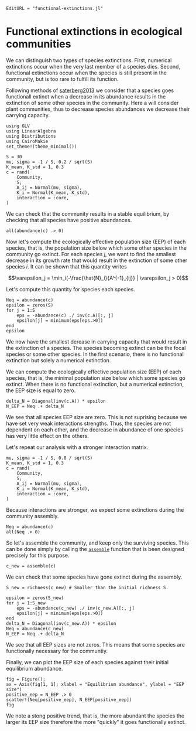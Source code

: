 ```@meta
EditURL = "functional-extinctions.jl"
```

# Functional extinctions in ecological communities

We can distinguish two types of species extinctions.
First, numerical extinctions occur when the very last member of a species dies.
Second, functional extinctions occur when the species is still present
in the community, but is too rare to fulfill its function.

Following methods of [saterberg2013](@cite) we consider that a species goes
functionall extinct when a decrease in its abundance results in the extinction
of some other species in the community.
Here a will consider plant communities, thus to decrease species abundances
we decrease their carrying capacity.

````@example functional-extinctions
using GLV
using LinearAlgebra
using Distributions
using CairoMakie
set_theme!(theme_minimal())

S = 30
mu, sigma = -1 / S, 0.2 / sqrt(S)
K_mean, K_std = 1, 0.3
c = rand(
    Community,
    S;
    A_ij = Normal(mu, sigma),
    K_i = Normal(K_mean, K_std),
    interaction = :core,
)
````

We can check that the community results in a stable equilibrium,
by checking that all species have positive abundances.

````@example functional-extinctions
all(abundance(c) .> 0)
````

Now let's compute the ecologically effective population size (EEP) of each species,
that is, the population size below which some other species in the community go extinct.
For each species $j$, we want to find the smallest decrease in its growth rate
that would result in the extinction of some other species $i$.
It can be shown that this quantity writes

```math
\varepsilon_j = \min_i(-\frac{\hat{N}_i}{A^{-1}_{ij}} | \varepsilon_j > 0)
```

Let's compute this quantity for species each species.

````@example functional-extinctions
Neq = abundance(c)
epsilon = zeros(S)
for j = 1:S
    eps = -abundance(c) ./ inv(c.A)[:, j]
    epsilon[j] = minimum(eps[eps.>0])
end
epsilon
````

We now have the smallest derease in carrying capacity that would result in the extinction
of a species. The species becoming extinct can be the focal species or some other species.
In the first scenario, there is no functional extinction but solely a numerical extinction.

We can compute the ecologically effective population size (EEP) of each species, that is,
the minimal population size below which some species go extinct.
When there is no functional extinction, but a numerical extinction,
the EEP size is equal to zero.

````@example functional-extinctions
delta_N = Diagonal(inv(c.A)) * epsilon
N_EEP = Neq .+ delta_N
````

We see that all species EEP size are zero.
This is not suprising because we have set very weak interactions strengths.
Thus, the species are not dependent on each other, and the decrease in abundance
of one species has very little effect on the others.

Let's repeat our analysis with a stronger interaction matrix.

````@example functional-extinctions
mu, sigma = -1 / S, 0.8 / sqrt(S)
K_mean, K_std = 1, 0.3
c = rand(
    Community,
    S;
    A_ij = Normal(mu, sigma),
    K_i = Normal(K_mean, K_std),
    interaction = :core,
)
````

Because interactions are stronger, we expect some extinctions during the community assembly.

````@example functional-extinctions
Neq = abundance(c)
all(Neq .> 0)
````

So let's assemble the community, and keep only the surviving species.
This can be done simply by calling the [`assemble`](@ref) function
that is been designed precisely for this purpose.

````@example functional-extinctions
c_new = assemble(c)
````

We can check that some species have gone extinct during the assembly.

````@example functional-extinctions
S_new = richness(c_new) # Smaller than the initial richness S.
````

````@example functional-extinctions
epsilon = zeros(S_new)
for j = 1:S_new
    eps = -abundance(c_new) ./ inv(c_new.A)[:, j]
    epsilon[j] = minimum(eps[eps.>0])
end
delta_N = Diagonal(inv(c_new.A)) * epsilon
Neq = abundance(c_new)
N_EEP = Neq .+ delta_N
````

We see that all EEP sizes are not zeros.
This means that some species are functionally necessary for the communtiy.

Finally, we can plot the EEP size of each species against their initial equilibrium abundance.

````@example functional-extinctions
fig = Figure();
ax = Axis(fig[1, 1]; xlabel = "Equilibrium abundance", ylabel = "EEP size")
positive_eep = N_EEP .> 0
scatter!(Neq[positive_eep], N_EEP[positive_eep])
fig
````

We note a stong positive trend, that is, the more abundant the species the larger its EEP size
therefore the more "quickly" it goes functionally extinct.

